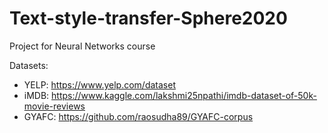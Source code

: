 # Text-style-transfer-Sphere2020
Project for Neural Networks course


Datasets:
- YELP: https://www.yelp.com/dataset
- iMDB: https://www.kaggle.com/lakshmi25npathi/imdb-dataset-of-50k-movie-reviews
- GYAFC: https://github.com/raosudha89/GYAFC-corpus
